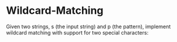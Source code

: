 # Wildcard-Matching
Given two strings, s (the input string) and p (the pattern), implement wildcard matching with support for two special characters:
